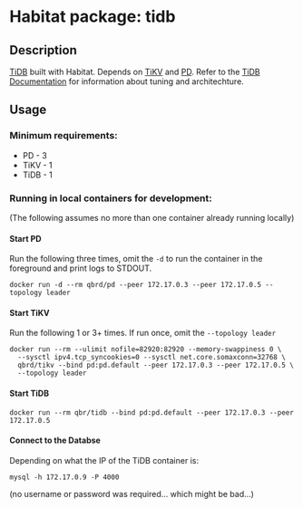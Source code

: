 # Habitat package: tidb

## Description

[TiDB](https://github.com/pingcap/tidb) built with Habitat.  Depends on [TiKV](https://github.com/qubitrenegade/habitat-tidb-tikv-server) and [PD](https://github.com/qubitrenegade/habitat-tidb-pd-server).  Refer to the [TiDB Documentation](https://www.pingcap.com/docs/) for information about tuning and architechture.

## Usage

### Minimum requirements:

* PD    - 3
* TiKV  - 1
* TiDB  - 1

### Running in local containers for development:

(The following assumes no more than one container already running locally)

#### Start PD

Run the following three times, omit the `-d` to run the container in the foreground and print logs to STDOUT.

```
docker run -d --rm qbrd/pd --peer 172.17.0.3 --peer 172.17.0.5 --topology leader
```

#### Start TiKV

Run the following 1 or 3+ times.  If run once, omit the `--topology leader`

```
docker run --rm --ulimit nofile=82920:82920 --memory-swappiness 0 \
  --sysctl ipv4.tcp_syncookies=0 --sysctl net.core.somaxconn=32768 \
  qbrd/tikv --bind pd:pd.default --peer 172.17.0.3 --peer 172.17.0.5 \
  --topology leader
```

#### Start TiDB

```
docker run --rm qbr/tidb --bind pd:pd.default --peer 172.17.0.3 --peer 172.17.0.5
```

#### Connect to the Databse

Depending on what the IP of the TiDB container is:

```
mysql -h 172.17.0.9 -P 4000
```

(no username or password was required... which might be bad...)
